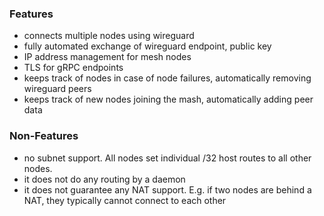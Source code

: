 ### Features

* connects multiple nodes using wireguard
* fully automated exchange of wireguard endpoint, public key
* IP address management for mesh nodes
* TLS for gRPC endpoints
* keeps track of nodes in case of node failures, automatically removing wireguard peers
* keeps track of new nodes joining the mash, automatically adding peer data

### Non-Features

* no subnet support. All nodes set individual /32 host routes to all other nodes. 
* it does not do any routing by a daemon
* it does not guarantee any NAT support. E.g. if two nodes are behind a NAT, they typically cannot connect to each other
